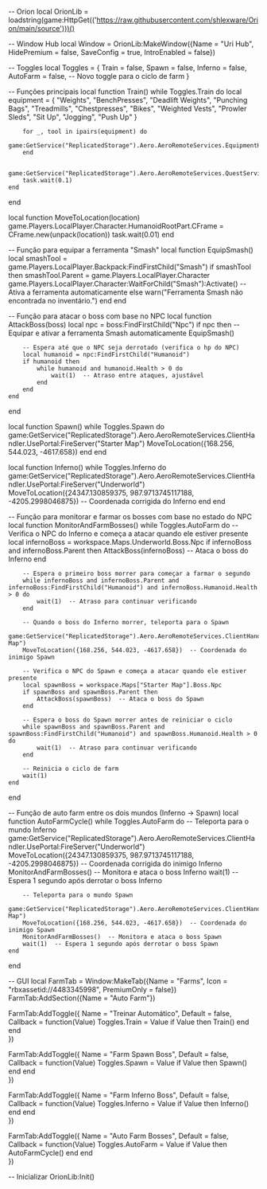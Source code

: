 -- Orion
local OrionLib = loadstring(game:HttpGet(('https://raw.githubusercontent.com/shlexware/Orion/main/source')))()

-- Window Hub
local Window = OrionLib:MakeWindow({Name = "Uri Hub", HidePremium = false, SaveConfig = true, IntroEnabled = false})

-- Toggles
local Toggles = {
    Train = false,
    Spawn = false,
    Inferno = false,
    AutoFarm = false,  -- Novo toggle para o ciclo de farm
}

-- Funções principais
local function Train()
    while Toggles.Train do
        local equipment = {
            "Weights", "BenchPresses", "Deadlift Weights", "Punching Bags",
            "Treadmills", "Chestpresses", "Bikes", "Weighted Vests",
            "Prowler Sleds", "Sit Up", "Jogging", "Push Up"
        }

        for _, tool in ipairs(equipment) do
            game:GetService("ReplicatedStorage").Aero.AeroRemoteServices.EquipmentHandler.Use:FireServer(tool)
        end

        game:GetService("ReplicatedStorage").Aero.AeroRemoteServices.QuestService.Claim:FireServer("GainStrength")
        task.wait(0.1)
    end
end

local function MoveToLocation(location)
    game.Players.LocalPlayer.Character.HumanoidRootPart.CFrame = CFrame.new(unpack(location))
    task.wait(0.01)
end

-- Função para equipar a ferramenta "Smash"
local function EquipSmash()
    local smashTool = game.Players.LocalPlayer.Backpack:FindFirstChild("Smash")
    if smashTool then
        smashTool.Parent = game.Players.LocalPlayer.Character
        game.Players.LocalPlayer.Character:WaitForChild("Smash"):Activate()  -- Ativa a ferramenta automaticamente
    else
        warn("Ferramenta Smash não encontrada no inventário.")
    end
end

-- Função para atacar o boss com base no NPC
local function AttackBoss(boss)
    local npc = boss:FindFirstChild("Npc")
    if npc then
        -- Equipar e ativar a ferramenta Smash automaticamente
        EquipSmash()

        -- Espera até que o NPC seja derrotado (verifica o hp do NPC)
        local humanoid = npc:FindFirstChild("Humanoid")
        if humanoid then
            while humanoid and humanoid.Health > 0 do
                wait(1)  -- Atraso entre ataques, ajustável
            end
        end
    end
end

local function Spawn()
    while Toggles.Spawn do
        game:GetService("ReplicatedStorage").Aero.AeroRemoteServices.ClientHandler.UsePortal:FireServer("Starter Map")
        MoveToLocation({168.256, 544.023, -4617.658})
    end
end

local function Inferno()
    while Toggles.Inferno do
        game:GetService("ReplicatedStorage").Aero.AeroRemoteServices.ClientHandler.UsePortal:FireServer("Underworld")
        MoveToLocation({24347.130859375, 987.9713745117188, -4205.2998046875})  -- Coordenada corrigida do Inferno
    end
end

-- Função para monitorar e farmar os bosses com base no estado do NPC
local function MonitorAndFarmBosses()
    while Toggles.AutoFarm do
        -- Verifica o NPC do Inferno e começa a atacar quando ele estiver presente
        local infernoBoss = workspace.Maps.Underworld.Boss.Npc
        if infernoBoss and infernoBoss.Parent then
            AttackBoss(infernoBoss)  -- Ataca o boss do Inferno
        end

        -- Espera o primeiro boss morrer para começar a farmar o segundo
        while infernoBoss and infernoBoss.Parent and infernoBoss:FindFirstChild("Humanoid") and infernoBoss.Humanoid.Health > 0 do
            wait(1)  -- Atraso para continuar verificando
        end

        -- Quando o boss do Inferno morrer, teleporta para o Spawn
        game:GetService("ReplicatedStorage").Aero.AeroRemoteServices.ClientHandler.UsePortal:FireServer("Starter Map")
        MoveToLocation({168.256, 544.023, -4617.658})  -- Coordenada do inimigo Spawn

        -- Verifica o NPC do Spawn e começa a atacar quando ele estiver presente
        local spawnBoss = workspace.Maps["Starter Map"].Boss.Npc
        if spawnBoss and spawnBoss.Parent then
            AttackBoss(spawnBoss)  -- Ataca o boss do Spawn
        end

        -- Espera o boss do Spawn morrer antes de reiniciar o ciclo
        while spawnBoss and spawnBoss.Parent and spawnBoss:FindFirstChild("Humanoid") and spawnBoss.Humanoid.Health > 0 do
            wait(1)  -- Atraso para continuar verificando
        end

        -- Reinicia o ciclo de farm
        wait(1)
    end
end

-- Função de auto farm entre os dois mundos (Inferno -> Spawn)
local function AutoFarmCycle()
    while Toggles.AutoFarm do
        -- Teleporta para o mundo Inferno
        game:GetService("ReplicatedStorage").Aero.AeroRemoteServices.ClientHandler.UsePortal:FireServer("Underworld")
        MoveToLocation({24347.130859375, 987.9713745117188, -4205.2998046875})  -- Coordenada corrigida do inimigo Inferno
        MonitorAndFarmBosses()  -- Monitora e ataca o boss Inferno
        wait(1)  -- Espera 1 segundo após derrotar o boss Inferno

        -- Teleporta para o mundo Spawn
        game:GetService("ReplicatedStorage").Aero.AeroRemoteServices.ClientHandler.UsePortal:FireServer("Starter Map")
        MoveToLocation({168.256, 544.023, -4617.658})  -- Coordenada do inimigo Spawn
        MonitorAndFarmBosses()  -- Monitora e ataca o boss Spawn
        wait(1)  -- Espera 1 segundo após derrotar o boss Spawn
    end
end

-- GUI
local FarmTab = Window:MakeTab({Name = "Farms", Icon = "rbxassetid://4483345998", PremiumOnly = false})
FarmTab:AddSection({Name = "Auto Farm"})

FarmTab:AddToggle({
    Name = "Treinar Automático",
    Default = false,
    Callback = function(Value)
        Toggles.Train = Value
        if Value then Train() end
    end    
})

FarmTab:AddToggle({
    Name = "Farm Spawn Boss",
    Default = false,
    Callback = function(Value)
        Toggles.Spawn = Value
        if Value then Spawn() end
    end    
})

FarmTab:AddToggle({
    Name = "Farm Inferno Boss",
    Default = false,
    Callback = function(Value)
        Toggles.Inferno = Value
        if Value then Inferno() end
    end    
})

FarmTab:AddToggle({
    Name = "Auto Farm Bosses",
    Default = false,
    Callback = function(Value)
        Toggles.AutoFarm = Value
        if Value then AutoFarmCycle() end
    end    
})

-- Inicializar
OrionLib:Init()
